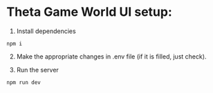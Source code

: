 # Theta Game World UI setup:

1. Install dependencies
```
npm i
```



2. Make the appropriate changes in .env file (if it is filled, just check).

3. Run the server
```
npm run dev
```